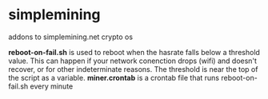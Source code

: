 # simplemining
addons to simplemining.net crypto os

**reboot-on-fail.sh** is used to reboot when the hasrate falls below a threshold value.  This can happen if your network conenction drops (wifi) and doesn't recover, or for other indeterminate reasons.  The threshold is near the top of the script as a variable.
**miner.crontab** is a crontab file that runs reboot-on-fail.sh every minute
